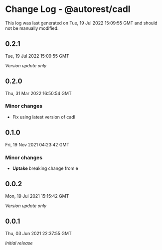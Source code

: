 # Change Log - @autorest/cadl

This log was last generated on Tue, 19 Jul 2022 15:09:55 GMT and should not be manually modified.

## 0.2.1
Tue, 19 Jul 2022 15:09:55 GMT

_Version update only_

## 0.2.0
Thu, 31 Mar 2022 16:50:54 GMT

### Minor changes

- Fix using latest version of cadl

## 0.1.0
Fri, 19 Nov 2021 04:23:42 GMT

### Minor changes

- **Uptake** breaking change from e

## 0.0.2
Mon, 19 Jul 2021 15:15:42 GMT

_Version update only_

## 0.0.1
Thu, 03 Jun 2021 22:37:55 GMT

_Initial release_

